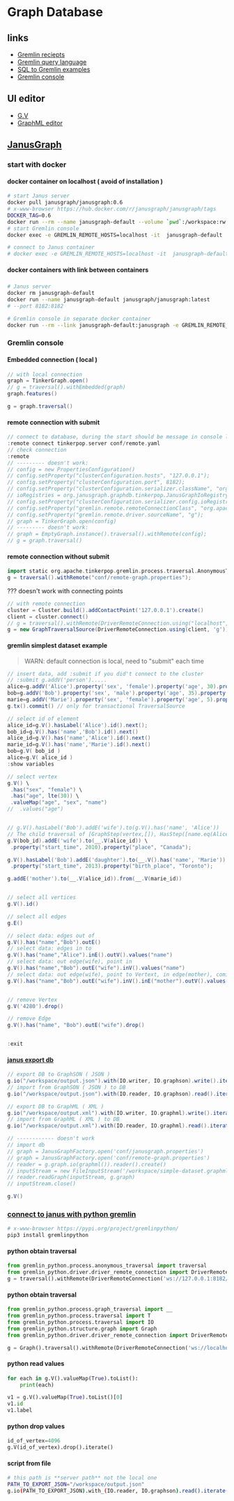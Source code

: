 # Graph Database

## links
* [Gremlin reciepts](https://tinkerpop.apache.org/docs/3.5.5/recipes/)
* [Gremlin query language](https://docs.janusgraph.org/getting-started/gremlin/)  
* [SQL to Gremlin examples](http://sql2gremlin.com/)
* [Gremlin console](https://tinkerpop.apache.org/docs/3.5.5/tutorials/the-gremlin-console/)

## UI editor
* [G.V](https://gdotv.com/)
* [GraphML editor](https://www.yworks.com/yed-live/)

## [JanusGraph](https://docs.janusgraph.org/getting-started/basic-usage/)  

### start with docker

#### docker container on localhost ( avoid of installation )
```sh
# start Janus server
docker pull janusgraph/janusgraph:0.6
# x-www-browser https://hub.docker.com/r/janusgraph/janusgraph/tags
DOCKER_TAG=0.6
docker run --rm --name janusgraph-default --volume `pwd`:/workspace:rw --network="host" janusgraph/janusgraph:$DOCKER_TAG
# start Gremlin console
docker exec -e GREMLIN_REMOTE_HOSTS=localhost -it  janusgraph-default ./bin/gremlin.sh

# connect to Janus container
# docker exec -e GREMLIN_REMOTE_HOSTS=localhost -it  janusgraph-default /bin/bash
```

#### docker containers with link between containers
##### 
```sh
# Janus server
docker rm janusgraph-default
docker run --name janusgraph-default janusgraph/janusgraph:latest
# --port 8182:8182

# Gremlin console in separate docker container
docker run --rm --link janusgraph-default:janusgraph -e GREMLIN_REMOTE_HOSTS=janusgraph -it janusgraph/janusgraph:latest ./bin/gremlin.sh
```

### Gremlin console 
#### Embedded connection ( local )
```groovy
// with local connection
graph = TinkerGraph.open()
// g = traversal().withEmbedded(graph)
graph.features()

g = graph.traversal()
```

#### remote connection with submit
```groovy
// connect to database, during the start should be message in console like: "plugin activated: tinkerpop.server"
:remote connect tinkerpop.server conf/remote.yaml
// check connection
:remote
// --------- doesn't work:
// config = new PropertiesConfiguration()
// config.setProperty("clusterConfiguration.hosts", "127.0.0.1");
// config.setProperty("clusterConfiguration.port", 8182);
// config.setProperty("clusterConfiguration.serializer.className", "org.apache.tinkerpop.gremlin.driver.ser.GryoMessageSerializerV1d0");
// ioRegistries = org.janusgraph.graphdb.tinkerpop.JanusGraphIoRegistry
// config.setProperty("clusterConfiguration.serializer.config.ioRegistries", ioRegistries); // (e.g. [ org.janusgraph.graphdb.tinkerpop.JanusGraphIoRegistry) ]
// config.setProperty("gremlin.remote.remoteConnectionClass", "org.apache.tinkerpop.gremlin.driver.remote.DriverRemoteConnection");
// config.setProperty("gremlin.remote.driver.sourceName", "g");
// graph = TinkerGraph.open(config)
// --------- doesn't work:
// graph = EmptyGraph.instance().traversal().withRemote(config);
// g = graph.traversal()
```

#### remote connection without submit
```groovy
import static org.apache.tinkerpop.gremlin.process.traversal.AnonymousTraversalSource.traversal;
g = traversal().withRemote("conf/remote-graph.properties");
```

??? doesn't work with connecting points 
```groovy
// with remote connection
cluster = Cluster.build().addContactPoint('127.0.0.1').create()
client = cluster.connect()
// g = traversal().withRemote(DriverRemoteConnection.using("localhost", 8182));
g = new GraphTraversalSource(DriverRemoteConnection.using(client, 'g'))
```


#### gremlin simplest dataset example
> WARN: default connection is local, need to "submit" each time
```groovy
// insert data, add :submit if you did't connect to the cluster
// :submit g.addV('person').....
alice=g.addV('Alice').property('sex', 'female').property('age', 30).property('name','Alice');
bob=g.addV('Bob').property('sex', 'male').property('age', 35).property('name','Bob').as("Bob");
marie=g.addV('Marie').property('sex', 'female').property('age', 5).property('name','Marie');
g.tx().commit() // only for transactional TraversalSource

// select id of element
alice_id=g.V().hasLabel('Alice').id().next();
bob_id=g.V().has('name','Bob').id().next()
alice_id=g.V().has('name','Alice').id().next()
marie_id=g.V().has('name','Marie').id().next()
bob=g.V( bob_id )
alice=g.V( alice_id )
:show variables

// select vertex
g.V() \
 .has("sex", "female") \
 .has("age", lte(30)) \
 .valueMap("age", "sex", "name")
//  .values("age")       


// g.V().hasLabel('Bob').addE('wife').to(g.V().has('name', 'Alice'))
// The child traversal of [GraphStep(vertex,[]), HasStep([name.eq(Alice)])] was not spawned anonymously - use the __ class rather than a TraversalSource to construct the child traversal
g.V(bob_id).addE('wife').to(__.V(alice_id)) \
 .property("start_time", 2010).property("place", "Canada");

g.V().hasLabel('Bob').addE('daughter').to(__.V().has('name', 'Marie')) \
 .property("start_time", 2013).property("birth_place", "Toronto");

g.addE('mother').to(__.V(alice_id)).from(__.V(marie_id))


// select all vertices
g.V().id()

// select all edges
g.E()

// select data: edges out of
g.V().has("name","Bob").outE()
// select data: edges in to
g.V().has("name","Alice").inE().outV().values("name")
// select data: out edge(wife), point in 
g.V().has("name","Bob").outE("wife").inV().values("name")
// select data: out edge(wife), point to Vertext, in edge(mother), coming from 
g.V().has("name","Bob").outE("wife").inV().inE("mother").outV().values("name")


// remove Vertex
g.V('4280').drop()

// remove Edge
g.V().has("name", "Bob").outE("wife").drop()


:exit
```
#### [janus export db](https://tinkerpop.apache.org/docs/3.6.4/reference/#io-step)
```groovy
// export DB to GraphSON ( JSON )
g.io("/workspace/output.json").with(IO.writer, IO.graphson).write().iterate()
// import from GraphSON ( JSON ) to DB
g.io("/workspace/output.json").with(IO.reader, IO.graphson).read().iterate()

// export DB to GraphML ( XML )
g.io("/workspace/output.xml").with(IO.writer, IO.graphml).write().iterate()
// import from GraphML ( XML ) to DB
g.io("/workspace/output.xml").with(IO.reader, IO.graphml).read().iterate()

// ------------ doesn't work
// import db
// graph = JanusGraphFactory.open('conf/janusgraph.properties')
// graph = JanusGraphFactory.open('conf/remote-graph.properties')
// reader = g.graph.io(graphml()).reader().create()
// inputStream = new FileInputStream('/workspace/simple-dataset.graphml')
// reader.readGraph(inputStream, g.graph)
// inputStream.close()

g.V()
```



### [connect to janus with python  gremlin](https://tinkerpop.apache.org/docs/current/reference/#connecting-rgp)
```sh
# x-www-browser https://pypi.org/project/gremlinpython/
pip3 install gremlinpython
```
#### python obtain traversal
```py
from gremlin_python.process.anonymous_traversal import traversal
from gremlin_python.driver.driver_remote_connection import DriverRemoteConnection
g = traversal().withRemote(DriverRemoteConnection('ws://127.0.0.1:8182/gremlin','g'))
```
#### python obtain traversal
```py
from gremlin_python.process.graph_traversal import __
from gremlin_python.process.traversal import T
from gremlin_python.process.traversal import IO
from gremlin_python.structure.graph import Graph
from gremlin_python.driver.driver_remote_connection import DriverRemoteConnection

g = Graph().traversal().withRemote(DriverRemoteConnection('ws://localhost:8182/gremlin', 'g'))
```

#### python read values
```py
for each in g.V().valueMap(True).toList():
    print(each)

v1 = g.V().valueMap(True).toList()[0]
v1.id
v1.label
```

#### python drop values
```py
id_of_vertex=4096
g.V(id_of_vertex).drop().iterate()
```

#### script from file
```sh
# this path is **server path** not the local one
PATH_TO_EXPORT_JSON="/workspace/output.json"
g.io(PATH_TO_EXPORT_JSON).with_(IO.reader, IO.graphson).read().iterate()
```